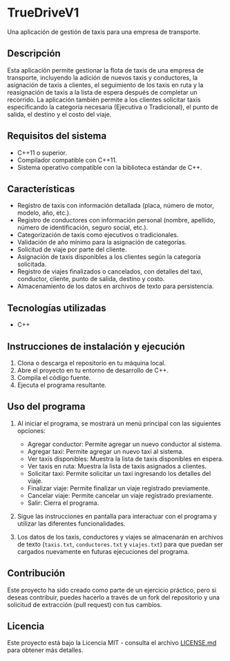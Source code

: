 # TrueDriveV1

Una aplicación de gestión de taxis para una empresa de transporte.

## Descripción

Esta aplicación permite gestionar la flota de taxis de una empresa de transporte, incluyendo la adición de nuevos taxis y conductores, la asignación de taxis a clientes, el seguimiento de los taxis en ruta y la reasignación de taxis a la lista de espera después de completar un recorrido. La aplicación también permite a los clientes solicitar taxis especificando la categoría necesaria (Ejecutiva o Tradicional), el punto de salida, el destino y el costo del viaje.

## Requisitos del sistema

- C++11 o superior.
- Compilador compatible con C++11.
- Sistema operativo compatible con la biblioteca estándar de C++.

## Características

- Registro de taxis con información detallada (placa, número de motor, modelo, año, etc.).
- Registro de conductores con información personal (nombre, apellido, número de identificación, seguro social, etc.).
- Categorización de taxis como ejecutivos o tradicionales.
- Validación de año mínimo para la asignación de categorías.
- Solicitud de viaje por parte del cliente.
- Asignación de taxis disponibles a los clientes según la categoría solicitada.
- Registro de viajes finalizados o cancelados, con detalles del taxi, conductor, cliente, punto de salida, destino y costo.
- Almacenamiento de los datos en archivos de texto para persistencia.

## Tecnologías utilizadas

- C++

## Instrucciones de instalación y ejecución

1. Clona o descarga el repositorio en tu máquina local.
2. Abre el proyecto en tu entorno de desarrollo de C++.
3. Compila el código fuente.
4. Ejecuta el programa resultante.

## Uso del programa

1. Al iniciar el programa, se mostrará un menú principal con las siguientes opciones:
   - Agregar conductor: Permite agregar un nuevo conductor al sistema.
   - Agregar taxi: Permite agregar un nuevo taxi al sistema.
   - Ver taxis disponibles: Muestra la lista de taxis disponibles en espera.
   - Ver taxis en ruta: Muestra la lista de taxis asignados a clientes.
   - Solicitar taxi: Permite solicitar un taxi ingresando los detalles del viaje.
   - Finalizar viaje: Permite finalizar un viaje registrado previamente.
   - Cancelar viaje: Permite cancelar un viaje registrado previamente.
   - Salir: Cierra el programa.

2. Sigue las instrucciones en pantalla para interactuar con el programa y utilizar las diferentes funcionalidades.

3. Los datos de los taxis, conductores y viajes se almacenarán en archivos de texto (`taxis.txt`, `conductores.txt` y `viajes.txt`) para que puedan ser cargados nuevamente en futuras ejecuciones del programa.


## Contribución

Este proyecto ha sido creado como parte de un ejercicio práctico, pero si deseas contribuir, puedes hacerlo a través de un fork del repositorio y una solicitud de extracción (pull request) con tus cambios.

## Licencia

Este proyecto está bajo la Licencia MIT - consulta el archivo [LICENSE.md](LICENSE.md) para obtener más detalles.
 
